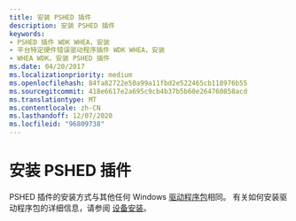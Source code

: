 ```yaml
---
title: 安装 PSHED 插件
description: 安装 PSHED 插件
keywords:
- PSHED 插件 WDK WHEA，安装
- 平台特定硬件错误驱动程序插件 WDK WHEA，安装
- WHEA WDK，安装 PSHED 插件
ms.date: 04/20/2017
ms.localizationpriority: medium
ms.openlocfilehash: 84fa82722e50a99a11fbd2e522465cb118976b55
ms.sourcegitcommit: 418e6617e2a695c9cb4b37b5b60e264760858acd
ms.translationtype: MT
ms.contentlocale: zh-CN
ms.lasthandoff: 12/07/2020
ms.locfileid: "96809738"
---
```

# <a name="installing-pshed-plug-ins"></a>安装 PSHED 插件


PSHED 插件的安装方式与其他任何 Windows [驱动程序包](../install/driver-packages.md)相同。 有关如何安装驱动程序包的详细信息，请参阅 [设备安装](../install/index.md)。

 

